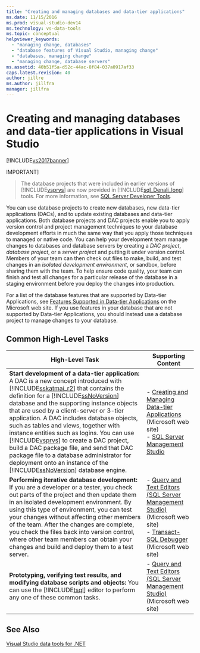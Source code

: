 ```yaml
---
title: "Creating and managing databases and data-tier applications"
ms.date: 11/15/2016
ms.prod: visual-studio-dev14
ms.technology: vs-data-tools
ms.topic: conceptual
helpviewer_keywords:
  - "managing change, databases"
  - "database features of Visual Studio, managing change"
  - "databases, managing change"
  - "managing change, database servers"
ms.assetid: 40b51f5a-d52c-44ac-8f84-037a0917af33
caps.latest.revision: 40
author: jillre
ms.author: jillfra
manager: jillfra
---
```

# Creating and managing databases and data-tier applications in Visual Studio
[!INCLUDE[vs2017banner](../includes/vs2017banner.md)]

IMPORTANT]
> The database projects that were included in earlier versions of [!INCLUDE[vsprvs](../includes/vsprvs-md.md)] are now provided in [!INCLUDE[sql_Denali_long](../includes/sql-denali-long-md.md)] tools. For more information, see [SQL Server Developer Tools](http://go.microsoft.com/fwlink/?LinkId=228126).

 You can use database projects to create new databases, new data-tier applications (DACs), and to update existing databases and data-tier applications. Both database projects and DAC projects enable you to apply version control and project management techniques to your database development efforts in much the same way that you apply those techniques to managed or native code. You can help your development team manage changes to databases and database servers by creating a *DAC project*, *database project*, or a *server project* and putting it under version control. Members of your team can then check out files to make, build, and test changes in an *isolated development environment*, or sandbox, before sharing them with the team. To help ensure code quality, your team can finish and test all changes for a particular release of the database in a staging environment before you deploy the changes into production.

 For a list of the database features that are supported by Data-tier Applications, see [Features Supported in Data-tier Applications](http://go.microsoft.com/fwlink/?LinkId=164239) on the Microsoft web site. If you use features in your database that are not supported by Data-tier Applications, you should instead use a database project to manage changes to your database.

## Common High-Level Tasks

|High-Level Task|Supporting Content|
|----------------------|------------------------|
|**Start development of a data-tier application:** A DAC is a new concept introduced with [!INCLUDE[sskatmai_r2](../includes/sskatmai-r2-md.md)] that contains the definition for a [!INCLUDE[ssNoVersion](../includes/ssnoversion-md.md)] database and the supporting instance objects that are used by a client-server or 3-tier application. A DAC includes database objects, such as tables and views, together with instance entities such as logins. You can use [!INCLUDE[vsprvs](../includes/vsprvs-md.md)] to create a DAC project, build a DAC package file, and send that DAC package file to a database administrator for deployment onto an instance of the [!INCLUDE[ssNoVersion](../includes/ssnoversion-md.md)] database engine.|-   [Creating and Managing Data-tier Applications](http://go.microsoft.com/fwlink/?LinkId=160741) (Microsoft web site)<br />-   [SQL Server Management Studio](http://go.microsoft.com/fwlink/?LinkId=227328)|
|**Performing iterative database development:** If you are a developer or a tester, you check out parts of the project and then update them in an isolated development environment. By using this type of environment, you can test  your changes without affecting other members of the team. After the changes are complete, you check the files back into version control, where other team members can obtain your changes and build and deploy them to a test server.|-   [Query and Text Editors (SQL Server Management Studio)](http://go.microsoft.com/fwlink/?LinkId=227327) (Microsoft web site)<br />-   [Transact-SQL Debugger](http://go.microsoft.com/fwlink/?LinkId=227324) (Microsoft web site)|
|**Prototyping, verifying test results, and modifying database scripts and objects:** You can use the [!INCLUDE[tsql](../includes/tsql-md.md)] editor to perform any one of these common tasks.|-   [Query and Text Editors (SQL Server Management Studio)](http://go.microsoft.com/fwlink/?LinkId=227327) (Microsoft web site)|

## See Also
 [Visual Studio data tools for .NET](../data-tools/visual-studio-data-tools-for-dotnet.md)
